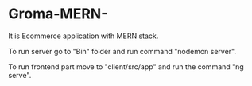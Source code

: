 # Groma-MERN-

It is Ecommerce application with MERN stack.

To run server go to "Bin" folder and run command "nodemon server".

To run frontend part move to "client/src/app" and run the command "ng serve".
